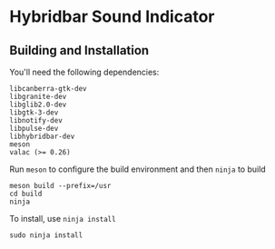# Hybridbar Sound Indicator
## Building and Installation

You'll need the following dependencies:

    libcanberra-gtk-dev
    libgranite-dev
    libglib2.0-dev
    libgtk-3-dev
    libnotify-dev
    libpulse-dev
    libhybridbar-dev
    meson
    valac (>= 0.26)

Run `meson` to configure the build environment and then `ninja` to build

    meson build --prefix=/usr
    cd build
    ninja

To install, use `ninja install`

    sudo ninja install

